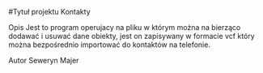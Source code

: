 #Tytuł projektu
Kontakty

Opis
Jest to program operujacy na pliku w którym można na bierząco dodawać i usuwać dane obiekty, jest on zapisywany w formacie vcf który można bezpośrednio importować do kontaktów na telefonie.

Autor
Seweryn Majer
